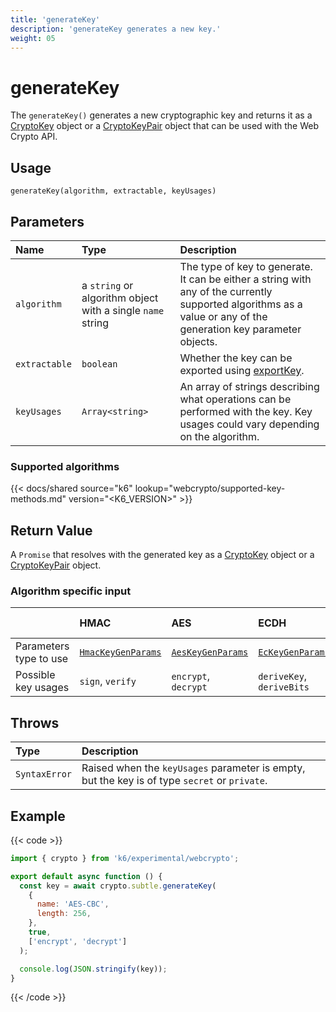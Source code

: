```yaml
---
title: 'generateKey'
description: 'generateKey generates a new key.'
weight: 05
---
```


# generateKey

The `generateKey()` generates a new cryptographic key and returns it as a [CryptoKey](https://grafana.com/docs/k6/<K6_VERSION>/javascript-api/k6-experimental/webcrypto/cryptokey) object or a [CryptoKeyPair](https://grafana.com/docs/k6/<K6_VERSION>/javascript-api/k6-experimental/webcrypto/cryptokeypair) object that can be used with the Web Crypto API.

## Usage

```
generateKey(algorithm, extractable, keyUsages)
```

## Parameters

| Name          | Type                                                       | Description                                                                                                                                                      |
| :------------ | :--------------------------------------------------------- | :--------------------------------------------------------------------------------------------------------------------------------------------------------------- |
| `algorithm`   | a `string` or algorithm object with a single `name` string | The type of key to generate. It can be either a string with any of the currently supported algorithms as a value or any of the generation key parameter objects. |
| `extractable` | `boolean`                                                  | Whether the key can be exported using [exportKey](https://grafana.com/docs/k6/<K6_VERSION>/javascript-api/k6-experimental/webcrypto/subtlecrypto/exportkey).     |
| `keyUsages`   | `Array<string>`                                            | An array of strings describing what operations can be performed with the key. Key usages could vary depending on the algorithm.                                  |

### Supported algorithms

{{< docs/shared source="k6" lookup="webcrypto/supported-key-methods.md" version="<K6_VERSION>" >}}

## Return Value

A `Promise` that resolves with the generated key as a [CryptoKey](https://grafana.com/docs/k6/<K6_VERSION>/javascript-api/k6-experimental/webcrypto/cryptokey) object or a [CryptoKeyPair](https://grafana.com/docs/k6/<K6_VERSION>/javascript-api/k6-experimental/webcrypto/cryptokeypair) object.

### Algorithm specific input

|                        | HMAC                                                                                                                     | AES                                                                                                                    | ECDH                                                                                                                 | ECDSA                                                                                                                | RSA-OAEP                                                                                                                           | RSASSA-PKCS1-v1_5                                                                                                                  | RSA-PSS                                                                                                                            |
| :--------------------- | :----------------------------------------------------------------------------------------------------------------------- | :--------------------------------------------------------------------------------------------------------------------- | :------------------------------------------------------------------------------------------------------------------- | :------------------------------------------------------------------------------------------------------------------- | ---------------------------------------------------------------------------------------------------------------------------------- | ---------------------------------------------------------------------------------------------------------------------------------- | ---------------------------------------------------------------------------------------------------------------------------------- |
| Parameters type to use | [`HmacKeyGenParams`](https://grafana.com/docs/k6/<K6_VERSION>/javascript-api/k6-experimental/webcrypto/hmackeygenparams) | [`AesKeyGenParams`](https://grafana.com/docs/k6/<K6_VERSION>/javascript-api/k6-experimental/webcrypto/aeskeygenparams) | [`EcKeyGenParams`](https://grafana.com/docs/k6/<K6_VERSION>/javascript-api/k6-experimental/webcrypto/eckeygenparams) | [`EcKeyGenParams`](https://grafana.com/docs/k6/<K6_VERSION>/javascript-api/k6-experimental/webcrypto/eckeygenparams) | [`RSAHashedKeyGenParams`](https://grafana.com/docs/k6/<K6_VERSION>/javascript-api/k6-experimental/webcrypto/rsahashedkeygenparams) | [`RSAHashedKeyGenParams`](https://grafana.com/docs/k6/<K6_VERSION>/javascript-api/k6-experimental/webcrypto/rsahashedkeygenparams) | [`RSAHashedKeyGenParams`](https://grafana.com/docs/k6/<K6_VERSION>/javascript-api/k6-experimental/webcrypto/rsahashedkeygenparams) |
| Possible key usages    | `sign`, `verify`                                                                                                         | `encrypt`, `decrypt`                                                                                                   | `deriveKey`, `deriveBits`                                                                                            | `sign`, `verify`                                                                                                     | `encrypt`, `decrypt`                                                                                                               | `sign`, `verify`                                                                                                                   | `sign`, `verify`                                                                                                                   |

## Throws

| Type          | Description                                                                                   |
| :------------ | :-------------------------------------------------------------------------------------------- |
| `SyntaxError` | Raised when the `keyUsages` parameter is empty, but the key is of type `secret` or `private`. |

## Example

{{< code >}}

```javascript
import { crypto } from 'k6/experimental/webcrypto';

export default async function () {
  const key = await crypto.subtle.generateKey(
    {
      name: 'AES-CBC',
      length: 256,
    },
    true,
    ['encrypt', 'decrypt']
  );

  console.log(JSON.stringify(key));
}
```

{{< /code >}}
